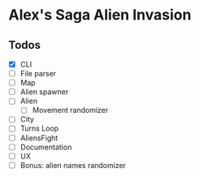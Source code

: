 # Alex's Saga Alien Invasion

## Todos

- [x] CLI
- [ ] File parser
- [ ] Map
- [ ] Alien spawner
- [ ] Alien
  - [ ] Movement randomizer
- [ ] City
- [ ] Turns Loop
- [ ] AliensFight
- [ ] Documentation
- [ ] UX
- [ ] Bonus: alien names randomizer